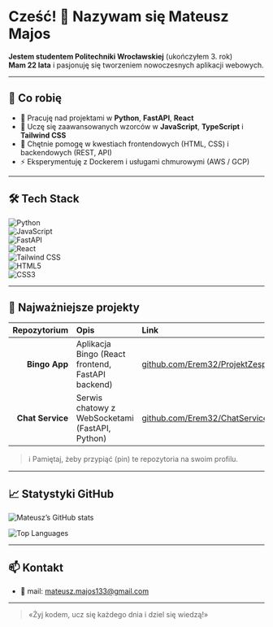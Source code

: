 # Cześć! 👋 Nazywam się Mateusz Majos

**Jestem studentem Politechniki Wrocławskiej** (ukończyłem 3. rok)  
**Mam 22 lata** i pasjonuję się tworzeniem nowoczesnych aplikacji webowych.

---

## 🚀 Co robię

- 🔭 Pracuję nad projektami w **Python**, **FastAPI**, **React**  
- 🌱 Uczę się zaawansowanych wzorców w **JavaScript**, **TypeScript** i **Tailwind CSS**  
- 💬 Chętnie pomogę w kwestiach frontendowych (HTML, CSS) i backendowych (REST, API)  
- ⚡ Eksperymentuję z Dockerem i usługami chmurowymi (AWS / GCP)

---

## 🛠️ Tech Stack

![Python](https://img.shields.io/badge/-Python-333?logo=python)  
![JavaScript](https://img.shields.io/badge/-JavaScript-333?logo=javascript)  
![FastAPI](https://img.shields.io/badge/-FastAPI-333?logo=fastapi)  
![React](https://img.shields.io/badge/-React-333?logo=react)  
![Tailwind CSS](https://img.shields.io/badge/-Tailwind_CSS-333?logo=tailwind-css)  
![HTML5](https://img.shields.io/badge/-HTML5-333?logo=html5)  
![CSS3](https://img.shields.io/badge/-CSS3-333?logo=css3)

---

## 📂 Najważniejsze projekty

| Repozytorium      | Opis                                             | Link                                                                                  |
|------------------:|:-------------------------------------------------|:--------------------------------------------------------------------------------------|
| **Bingo App**     | Aplikacja Bingo (React frontend, FastAPI backend) | [github.com/Erem32/ProjektZespolowy](https://github.com/Erem32/ProjektZespolowy)       |
| **Chat Service**  | Serwis chatowy z WebSocketami (FastAPI, Python)   | [github.com/Erem32/ChatService](https://github.com/Erem32/ChatService)                 |

> ℹ️ Pamiętaj, żeby przypiąć (pin) te repozytoria na swoim profilu.

---

## 📈 Statystyki GitHub

![Mateusz’s GitHub stats](https://github-readme-stats.vercel.app/api?username=Erem32&show_icons=true&theme=radical)

![Top Languages](https://github-readme-stats.vercel.app/api/top-langs?username=Erem32&layout=compact&theme=radical)

---

## 📫 Kontakt

- 📧 mail: [mateusz.majos133@gmail.com](mailto:mateusz.majos133@gmail.com)

---

> «Żyj kodem, ucz się każdego dnia i dziel się wiedzą!»
